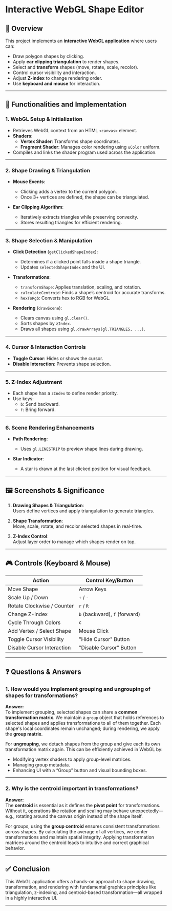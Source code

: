 # Interactive WebGL Shape Editor

## 📌 Overview

This project implements an **interactive WebGL application** where users can:

- Draw polygon shapes by clicking.
- Apply **ear clipping triangulation** to render shapes.
- Select and **transform** shapes (move, rotate, scale, recolor).
- Control cursor visibility and interaction.
- Adjust **Z-index** to change rendering order.
- Use **keyboard and mouse** for interaction.

---

## 🔧 Functionalities and Implementation

### 1. WebGL Setup & Initialization

- Retrieves WebGL context from an HTML `<canvas>` element.
- **Shaders**:
  - **Vertex Shader**: Transforms shape coordinates.
  - **Fragment Shader**: Manages color rendering using `uColor` uniform.
- Compiles and links the shader program used across the application.

---

### 2. Shape Drawing & Triangulation

- **Mouse Events**:
  - Clicking adds a vertex to the current polygon.
  - Once 3+ vertices are defined, the shape can be triangulated.

- **Ear Clipping Algorithm**:
  - Iteratively extracts triangles while preserving convexity.
  - Stores resulting triangles for efficient rendering.

---

### 3. Shape Selection & Manipulation

- **Click Detection** (`getClickedShapeIndex`):
  - Determines if a clicked point falls inside a shape triangle.
  - Updates `selectedShapeIndex` and the UI.

- **Transformations**:
  - `transformShape`: Applies translation, scaling, and rotation.
  - `calculateCentroid`: Finds a shape’s centroid for accurate transforms.
  - `hexToRgb`: Converts hex to RGB for WebGL.

- **Rendering** (`drawScene`):
  - Clears canvas using `gl.clear()`.
  - Sorts shapes by `zIndex`.
  - Draws all shapes using `gl.drawArrays(gl.TRIANGLES, ...)`.

---

### 4. Cursor & Interaction Controls

- **Toggle Cursor**: Hides or shows the cursor.
- **Disable Interaction**: Prevents shape selection.

---

### 5. Z-Index Adjustment

- Each shape has a `zIndex` to define render priority.
- Use keys:
  - `b`: Send backward.
  - `f`: Bring forward.

---

### 6. Scene Rendering Enhancements

- **Path Rendering**:
  - Uses `gl.LINESTRIP` to preview shape lines during drawing.

- **Star Indicator**:
  - A star is drawn at the last clicked position for visual feedback.

---

## 🖼️ Screenshots & Significance

1. **Drawing Shapes & Triangulation**:  
   Users define vertices and apply triangulation to generate triangles.

2. **Shape Transformation**:  
   Move, scale, rotate, and recolor selected shapes in real-time.

3. **Z-Index Control**:  
   Adjust layer order to manage which shapes render on top.

---

## 🎮 Controls (Keyboard & Mouse)

| Action                        | Control Key/Button              |
|------------------------------|---------------------------------|
| Move Shape                   | Arrow Keys                      |
| Scale Up / Down              | `+` / `-`                       |
| Rotate Clockwise / Counter   | `r` / `R`                       |
| Change Z-Index               | `b` (backward), `f` (forward)   |
| Cycle Through Colors         | `c`                             |
| Add Vertex / Select Shape    | Mouse Click                     |
| Toggle Cursor Visibility     | "Hide Cursor" Button            |
| Disable Cursor Interaction   | "Disable Cursor" Button         |

---

## ❓ Questions & Answers

### 1. How would you implement grouping and ungrouping of shapes for transformations?

**Answer:**  
To implement grouping, selected shapes can share a **common transformation matrix**. We maintain a `group` object that holds references to selected shapes and applies transformations to all of them together. Each shape's local coordinates remain unchanged; during rendering, we apply the **group matrix**.

For **ungrouping**, we detach shapes from the group and give each its own transformation matrix again. This can be efficiently achieved in WebGL by:

- Modifying vertex shaders to apply group-level matrices.
- Managing group metadata.
- Enhancing UI with a “Group” button and visual bounding boxes.

---

### 2. Why is the centroid important in transformations?

**Answer:**  
The **centroid** is essential as it defines the **pivot point** for transformations. Without it, operations like rotation and scaling may behave unexpectedly—e.g., rotating around the canvas origin instead of the shape itself.

For groups, using the **group centroid** ensures consistent transformations across shapes. By calculating the average of all vertices, we center transformations and maintain spatial integrity. Applying transformation matrices around the centroid leads to intuitive and correct graphical behavior.

---

## ✅ Conclusion

This WebGL application offers a hands-on approach to shape drawing, transformation, and rendering with fundamental graphics principles like triangulation, z-indexing, and centroid-based transformation—all wrapped in a highly interactive UI.

---
